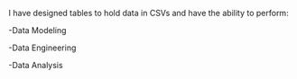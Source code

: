 I have designed tables to hold data in CSVs and have the ability to perform:

-Data Modeling

-Data Engineering

-Data Analysis
